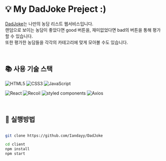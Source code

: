 # 💡 My DadJoke Preject :)
[DadJoke](https://dad-joke-ten.vercel.app/)는 나만의 농담 리스트 웹서비스입니다.
<br />
랜덤으로 보이는 농담이 좋았다면 good 버튼을, 재미없었다면 bad의 버튼을 통해 평가할 수 있습니다.
<br />
또한 평가한 농담들을 각각의 카테고리에 맞게 모아볼 수도 있습니다.

<br />

## 📚 사용 기술 스택
![HTML5](https://img.shields.io/badge/-HTML5-red)
![CSS3](https://img.shields.io/badge/-CSS3-blue)
![JavaScript](https://img.shields.io/badge/-JavaScript-yellow)

![React](https://img.shields.io/badge/-React-a2d2ff)
![Recoil](https://img.shields.io/badge/-Recoil-black)
![styled components](https://img.shields.io/badge/-styled%20components-violet)
![Axios](https://img.shields.io/badge/-Axios-blueviolet)


<br />

## 📂 실행방법
``` sh

git clone https://github.com/Iandayy/DadJoke

cd client
npm install
npm start

